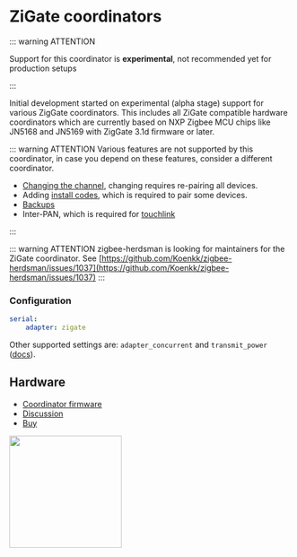 # ZiGate coordinators

::: warning ATTENTION

Support for this coordinator is **experimental**, not recommended yet for production setups

:::

Initial development started on experimental (alpha stage) support for various ZigGate coordinators. This includes all ZiGate compatible hardware coordinators which are currently based on NXP Zigbee MCU chips like JN5168 and JN5169 with ZigGate 3.1d firmware or later.

::: warning ATTENTION
Various features are not supported by this coordinator, in case you depend on these features, consider a different coordinator.

- [Changing the channel](../configuration/zigbee-network.md#changing-the-zigbee-channel), changing requires re-pairing all devices.
- Adding [install codes](../../guide/usage/mqtt_topics_and_messages.md#zigbee2mqttbridgerequestinstall_codeadd), which is required to pair some devices.
- [Backups](../../guide/usage/mqtt_topics_and_messages.md#zigbee2mqttbridgerequestbackup)
- Inter-PAN, which is required for [touchlink](../../guide/usage/touchlink.md)

:::

::: warning ATTENTION
zigbee-herdsman is looking for maintainers for the ZiGate coordinator. See [https://github.com/Koenkk/zigbee-herdsman/issues/1037](https://github.com/Koenkk/zigbee-herdsman/issues/1037)
:::

### Configuration

```yaml
serial:
    adapter: zigate
```

Other supported settings are: `adapter_concurrent` and `transmit_power` ([docs](../configuration/adapter-settings.md)).

## Hardware

- [Coordinator firmware](https://zigate.fr/tag/firmware/)
- [Discussion](https://github.com/Koenkk/zigbee-herdsman/issues/242)
- [Buy](https://zigate.fr/boutique/?orderby=date_desc)

<img src="../../images/zigate_usb_ttl.png" width="200" />
